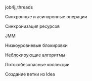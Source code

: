 job4j_threads

Синхронные и асинхронные операции

Синхронизация ресурсов

JMM

Низкоуровневые блокировки

Неблокирующие алгоритмы

Потокобезопасные коллекции

Создание ветки из Idea